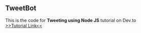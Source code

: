 ## TweetBot  
This is the code for **Tweeting using Node JS** tutorial on Dev.to  
[>>Tutorial Link<<](https://dev.to/ahmed_mahallawy/tweeting-using-node-js-5986)
